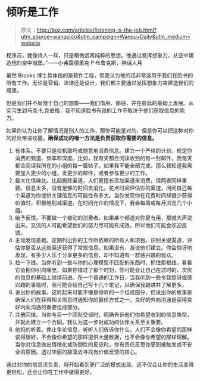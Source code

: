 # 倾听是工作

> 原文：<http://boz.com/articles/listening-is-the-job.html?utm_source=wanqu.co&utm_campaign=Wanqu+Daily&utm_medium=website>



程序员，就像诗人一样，只是稍微远离纯粹的思想。他通过发挥想象力，从空中建造他的空中城堡。”——小弗雷德里克·P·布鲁克斯，神话人月

虽然 Brooks 博士具体指的是软件工程，但我认为他的话非常适用于我们在脸书的所有工作。无论是营销、法律还是设计，我们都主要通过发挥想象力来建造我们的城堡。

但是我们并不局限于自己的想象——我们借用、偷窃，并在彼此的基础上发展。从实习生到马克·扎克伯格，我不知道脸书有谁的工作不取决于他们获取信息的能力。

如果你认为让你了解情况是别人的工作，那你可能是对的，但是你可以把这种对你的好处带进坟墓。**确保成功的唯一方法是负责获取你需要的信息。**

1.  有体系。不要只是投机取巧或随意地消费信息。建立一个严格的计划，规定你消费的频道、频率和深度。比如，我每天都会阅读收到的每一封邮件。我每天都会阅读我所在的小组的每一篇帖子。如果我不能全部完成，那么我知道我需要加入更少的小组，发更少的邮件，或者参与更少的工作。
2.  最大化信噪比。比起删除渠道，人们更擅长添加渠道来消费，但两者同样重要。信息太多，没有足够的时间去消化。花点时间评估你的渠道，问问自己每个渠道为你提供关键信息的可能性有多大。当你发现你在花费时间却很少获得价值时，积极地削减渠道。在时间允许的情况下，我会每周或每月浏览几个小组。
3.  给予反馈。不要做一个被动的消费者。如果某个频道对你更有用，那就大声说出来。交流的人可能希望他们的努力尽可能有成效，所以他们可能会欢迎反馈。
4.  主动发现差距。定期列出你的工作所依赖的所有人和项目。识别关键渠道，评估你是否从这些渠道获得了常规信息。如果没有，游说他们建立。你会惊讶地发现，有多少人乐于分享更多的信息，却不知道有一群感兴趣的观众。
5.  拉一下线。当你听到一些与你的心理模型不匹配的东西时，抓住那根线，看看它会把你引向哪里。如果你错过了那个时刻，你可能会让自己在过时的、次优的信息的基础上继续前进。在一个普通的工作日，当我听到一些令我惊讶或感兴趣的事情时，我可能会给自己写十几个笔记，以确保我跟进并了解更多。
6.  说出你的故事。这听起来可能不像是倾听的一个组成部分，但说出你的故事是确保人们在获得相关信息时通知你的最佳方式之一。良好的外向沟通是获得良好内向沟通的重要组成部分。
7.  注册回拨。当你与另一个团队交谈时，明确告诉他们你希望收到的信息类型，并就此建立一个合同。我认为这一步对成功的伙伴关系至关重要。
8.  他妈的听着。停止争论信息，听听人们告诉你什么。人们不会像你希望的那样说得很好，不会像你希望的那样提供大量数据，也不会像你希望的那样理解。当你对信息做出情绪化或防御性的反应时，你有责任反思你感到被触发或不安全的原因。透过华丽的辞藻去寻找有价值反馈的核心。

通过对你的信息流负责，将开始看到更广泛的模式出现。这不仅会让你的生活变得更轻松，还会让你在工作中做得更好。

